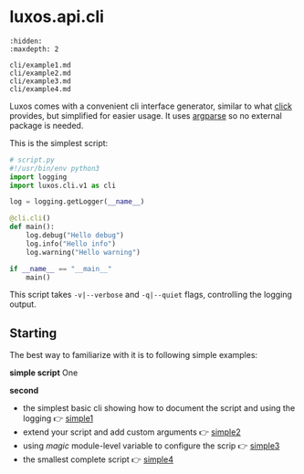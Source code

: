 # luxos.api.cli
```{toctree}
:hidden:
:maxdepth: 2

cli/example1.md
cli/example2.md
cli/example3.md
cli/example4.md
```

Luxos comes with a convenient cli interface generator, similar to
what [click](https://palletsprojects.com/p/click) provides, but simplified for 
easier usage. It uses [argparse](https://docs.python.org/3/library/argparse.html) so no external package is needed.

This is the simplest script:

```python
# script.py
#!/usr/bin/env python3
import logging
import luxos.cli.v1 as cli

log = logging.getLogger(__name__)

@cli.cli()
def main():
    log.debug("Hello debug")
    log.info("Hello info")
    log.warning("Hello warning")

if __name__ == "__main__"
    main()
```

This script takes `-v|--verbose` and `-q|--quiet` flags, controlling the logging
output.

## Starting

The best way to familiarize with it is to following simple examples:

**simple script**
One

**second**
- the simplest basic cli showing how to document the script and using the logging 👉 [simple1](cli/example1.md)
- extend your script and add custom arguments 👉 [simple2](cli/example2)
- using *magic* module-level variable to configure the scrip 👉 [simple3](cli/example3)
- the smallest complete script 👉 [simple4](cli/example4)
